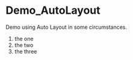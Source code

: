 Demo_AutoLayout
===============

Demo using Auto Layout in some circumstances.

1. the one
2. the two
3. the three
